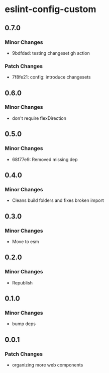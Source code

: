 # eslint-config-custom

## 0.7.0

### Minor Changes

- 9bdfdad: testing changeset gh action

### Patch Changes

- 7f8fe21: config: introduce changesets

## 0.6.0

### Minor Changes

- don't require flexDirection

## 0.5.0

### Minor Changes

- 68f77e9: Removed missing dep

## 0.4.0

### Minor Changes

- Cleans build folders and fixes broken import

## 0.3.0

### Minor Changes

- Move to esm

## 0.2.0

### Minor Changes

- Republish

## 0.1.0

### Minor Changes

- bump deps

## 0.0.1

### Patch Changes

- organizing more web components
